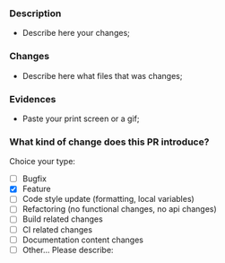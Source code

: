 ### Description
- Describe here your changes;

### Changes
- Describe here what files that was changes;

### Evidences
- Paste your print screen or a gif;

### What kind of change does this PR introduce?
Choice your type:
- [ ] Bugfix
- [x] Feature
- [ ] Code style update (formatting, local variables)
- [ ] Refactoring (no functional changes, no api changes)
- [ ] Build related changes
- [ ] CI related changes
- [ ] Documentation content changes
- [ ] Other... Please describe:
